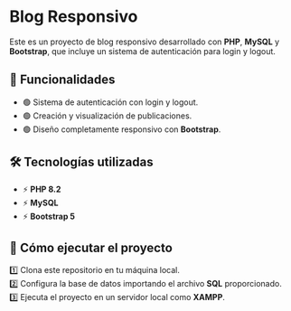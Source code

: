 
# Blog Responsivo

Este es un proyecto de blog responsivo desarrollado con **PHP**, **MySQL** y **Bootstrap**, que incluye un sistema de autenticación para login y logout.

## 📌 Funcionalidades  
- 🟢 Sistema de autenticación con login y logout.  
- 🟢 Creación y visualización de publicaciones.  
- 🟢 Diseño completamente responsivo con **Bootstrap**.  

## 🛠️ Tecnologías utilizadas  
- ⚡ **PHP 8.2**  
- ⚡ **MySQL**  
- ⚡ **Bootstrap 5**  

## 🚀 Cómo ejecutar el proyecto  
1️⃣ Clona este repositorio en tu máquina local.  
2️⃣ Configura la base de datos importando el archivo **SQL** proporcionado.  
3️⃣ Ejecuta el proyecto en un servidor local como **XAMPP**.  

